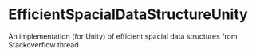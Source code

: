 # EfficientSpacialDataStructureUnity
An implementation (for Unity) of efficient spacial data structures from Stackoverflow thread
